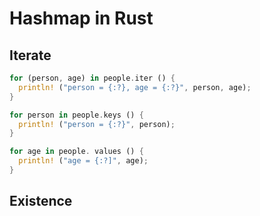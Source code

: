 # Hashmap in Rust

## Iterate

```rust
for (person, age) in people.iter () {
  println! ("person = {:?}, age = {:?}", person, age);
}

for person in people.keys () {
  println! ("person = {:?}", person);
}

for age in people. values () {
  println! ("age = {:?]", age);
}
```

## Existence

```rust

```

